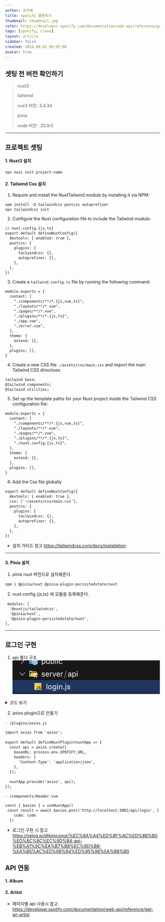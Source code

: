 ```yaml
---
author: 조미혜
title: spotify 클론하기
thumbnail: thumbnail.jpg
refer: https://developer.spotify.com/documentation/web-api/reference/get-an-artist
tags: [spotify, clone]
layout: article
sidebar: false
created: 2024.08.02 09:55:00
avatar: true
---
```



## 셋팅 전 버전 확인하기
> nuxt3
>
> tailwind
>
> vue3 버전: 3.4.34
>
> pinia
>
> node 버전 : 20.9.0 


--------------------------------------------------------

## 프로젝트 셋팅

#### 1. Nuxt3 설치

```
npx nuxi init project-name
```

#### 2. Tailwind Css 설치
1) Require and install the NuxtTailwind module by installing it via NPM:
```
npm install -D tailwindcss postcss autoprefixer
npx tailwindcss init
```


2) Configure the Nuxt configuration file to include the Tailwind module:
```
// nuxt.config.{js,ts} 
export default defineNuxtConfig({
  devtools: { enabled: true },
  postcss: {
    plugins: {
      tailwindcss: {},
      autoprefixer: {},
    },
  },
})
```

3) Create a `tailwind.config.ts` file by running the following command:
``` 
module.exports = {
  content: [
    "./components/**/*.{js,vue,ts}",
    "./layouts/**/*.vue",
    "./pages/**/*.vue",
    "./plugins/**/*.{js,ts}",
    "./app.vue",
    "./error.vue",
  ],
  theme: {
    extend: {},
  },
  plugins: [],
}
```

4) Create a new CSS file `./assets/css/main.css` and import the main Tailwind CSS directives:
```
tailwind base;
@tailwind components;
@tailwind utilities;
```

5) Set up the template paths for your Nuxt project inside the Tailwind CSS configuration file:
```
module.exports = {
  content: [
    "./components/**/*.{js,vue,ts}",
    "./layouts/**/*.vue",
    "./pages/**/*.vue",
    "./plugins/**/*.{js,ts}",
    "./nuxt.config.{js,ts}",
  ],
  theme: {
    extend: {},
  },
  plugins: [],
}
```


6) Add the Css file globally
```
export default defineNuxtConfig({
  devtools: { enabled: true },
  css: ['~/assets/css/main.css'],
  postcss: {
    plugins: {
      tailwindcss: {},
      autoprefixer: {},
    },
  },
})
```

- 설치 가이드 참고
https://tailwindcss.com/docs/installation


--------------------------------------------------------


#### 3. Pinia 설치

1) pinia nuxt 버전으로 설치해준다.
```
npm i @pinia/nuxt @pinia-plugin-persistedstate/nuxt
```

2) nuxt.config.{js,ts} 에 모듈을 등록해준다.
```
 modules: [ 
  '@nuxtjs/tailwindcss',
  '@pinia/nuxt',
  '@pinia-plugin-persistedstate/nuxt',
],
```
 
--------------------------------------------------------

## 로그인 구현
1) api 폴더 구조
![](01.png) 

<details>
<summary>코드 보기</summary>
  <div markdown="1">  
    ```js{4}
    import SpotifyWebApi from 'spotify-web-api-node';

    export default defineEventHandler(async (event) => {
        const body = await readBody(event);
        const code = body.code;
        console.log(code,"code")

        const spotifyApi = new SpotifyWebApi({
            redirectUri: 'http://localhost:3001',
            clientId: process.env.SPOTIFY_CLIENT_ID,
            clientSecret: process.env.SPOTIFY_CLIENT_SECRET,
        });

        try {
            const data = await spotifyApi.authorizationCodeGrant(code);
            return {
                accessToken: data.body.access_token,
                refreshToken: data.body.refresh_token,
                expiresIn: data.body.expires_in,
            };
        } catch (err) {
            throw createError({ statusCode: 400, message: 'Authentication failed' });
        }
    });
    ```
  </div>
</details>



2) axios plugin으로 만들기 

 `- /plugins/axios.js`
  ```js{4}
  import axios from 'axios'; 

  export default defineNuxtPlugin(nuxtApp => {
    const api = axios.create({
      baseURL: process.env.SPOTIFY_URL, 
      headers: {
        'Content-Type': 'application/json',
      },
    });

    nuxtApp.provide('axios', api);
  });
  ```

`- /components/Header.vue`
  ```js{4}
  const { $axios } = useNuxtApp()
   const result = await $axios.post('http://localhost:3001/api/login', {
      code: code
    })  
  ``` 



- 로그인 구현 시 참고
https://velog.io/@kimconut/%EC%8A%A4%ED%8F%AC%ED%8B%B0%ED%8C%8C%EC%9D%B4-api-%EB%A1%9C%EA%B7%B8%EC%9D%B8-%EA%B5%AC%ED%98%84%ED%95%98%EA%B8%B0



## API 연동
#### 1. Album

#### 2. Artist


- 페이지별 api 사용시 참고
https://developer.spotify.com/documentation/web-api/reference/get-an-artist

